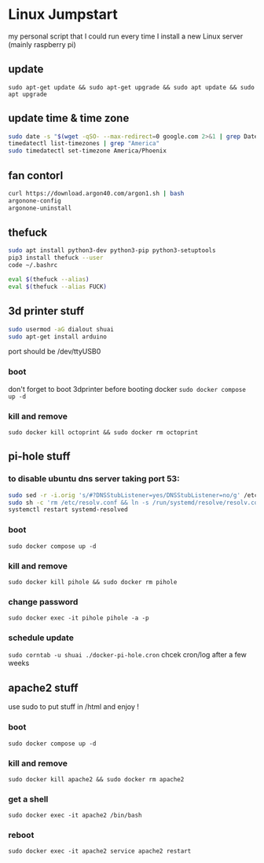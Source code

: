 # Linux Jumpstart
my personal script that I could run every time I install a new Linux server (mainly raspberry pi)

## update
`sudo apt-get update && sudo apt-get upgrade && sudo apt update && sudo apt upgrade`

## update time & time zone
```bash
sudo date -s "$(wget -qSO- --max-redirect=0 google.com 2>&1 | grep Date: | cut -d' ' -f5-8)Z"
timedatectl list-timezones | grep "America"
sudo timedatectl set-timezone America/Phoenix
```

## fan contorl

```bash
curl https://download.argon40.com/argon1.sh | bash
argonone-config
argonone-uninstall
```

## thefuck
```bash
sudo apt install python3-dev python3-pip python3-setuptools
pip3 install thefuck --user
code ~/.bashrc
```
```bash
eval $(thefuck --alias)
eval $(thefuck --alias FUCK)
```

## 3d printer stuff
```bash
sudo usermod -aG dialout shuai
sudo apt-get install arduino
```
port should be /dev/ttyUSB0

### boot
don't forget to boot 3dprinter before booting docker
`sudo docker compose up -d`

### kill and remove
`sudo docker kill octoprint && sudo docker rm octoprint`


## pi-hole stuff

### to disable ubuntu dns server taking port 53:
```bash
sudo sed -r -i.orig 's/#?DNSStubListener=yes/DNSStubListener=no/g' /etc/systemd/resolved.conf
sudo sh -c 'rm /etc/resolv.conf && ln -s /run/systemd/resolve/resolv.conf /etc/resolv.conf'
systemctl restart systemd-resolved
```

### boot
`sudo docker compose up -d`

### kill and remove
`sudo docker kill pihole && sudo docker rm pihole`

### change password
`sudo docker exec -it pihole pihole -a -p`

### schedule update
`sudo corntab -u shuai ./docker-pi-hole.cron`
chcek cron/log after a few weeks


## apache2 stuff
use sudo to put stuff in /html and enjoy !

### boot
`sudo docker compose up -d`

### kill and remove
`sudo docker kill apache2 && sudo docker rm apache2`

### get a shell
`sudo docker exec -it apache2 /bin/bash`

### reboot
`sudo docker exec -it apache2 service apache2 restart`
